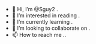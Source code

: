 - 👋 Hi, I’m @Sguy2 .
- 👀 I’m interested in reading .
- 🌱 I’m currently learning .
- 💞️ I’m looking to collaborate on .
- 📫 How to reach me ..

<!---
Sguy2/Sguy2 is a ✨ special ✨ repository because its `README.md` (this file) appears on your GitHub profile.
You can click the Preview link to take a look at your changes.
--->
